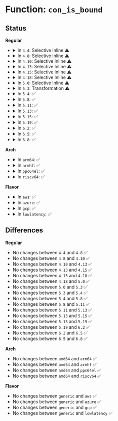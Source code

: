 # Function: <code>con_is_bound</code>

## Status
<b>Regular</b>
<ul>
<li>
<details>
<summary>In <code>4.4</code>: Selective Inline ⚠️</summary>

```c
int con_is_bound(const struct consw *csw);
```

**Collision:** Unique Global

**Inline:** Selective

**Transformation:** False

**Instances:**

```
In drivers/tty/vt/vt.c (ffffffff814f6e10)
Location: drivers/tty/vt/vt.c:3487
Inline: True
Inline callers:
  - drivers/tty/vt/vt.c:do_unregister_con_driver
  - drivers/tty/vt/vt.c:show_bind
  - drivers/tty/vt/vt.c:do_unbind_con_driver
  - drivers/tty/vt/vt.c:do_unbind_con_driver
  - drivers/tty/vt/vt.c:do_unbind_con_driver
Direct callers:
  - drivers/video/console/fbcon.c:fbcon_deinit
  - drivers/video/console/fbcon.c:fbcon_deinit
  - drivers/video/console/fbcon.c:set_con2fb_map
  - drivers/video/console/fbcon.c:fbcon_event_notify
  - drivers/video/console/fbcon.c:fbcon_event_notify
```
**Symbols:**

```
ffffffff814f6e10-ffffffff814f6e3e: con_is_bound (STB_GLOBAL)
```
</details>
</li>
<li>
<details>
<summary>In <code>4.8</code>: Selective Inline ⚠️</summary>

```c
int con_is_bound(const struct consw *csw);
```

**Collision:** Unique Global

**Inline:** Selective

**Transformation:** False

**Instances:**

```
In drivers/tty/vt/vt.c (ffffffff81547be9)
Location: drivers/tty/vt/vt.c:3486
Inline: True
Inline callers:
  - drivers/tty/vt/vt.c:do_unregister_con_driver
  - drivers/tty/vt/vt.c:show_bind
  - drivers/tty/vt/vt.c:do_unbind_con_driver
  - drivers/tty/vt/vt.c:do_unbind_con_driver
  - drivers/tty/vt/vt.c:do_unbind_con_driver
Direct callers:
  - drivers/video/console/fbcon.c:fbcon_event_notify
  - drivers/video/console/fbcon.c:fbcon_event_notify
  - drivers/video/console/fbcon.c:fbcon_deinit
  - drivers/video/console/fbcon.c:fbcon_deinit
  - drivers/video/console/fbcon.c:set_con2fb_map
```
**Symbols:**

```
ffffffff81547a40-ffffffff81547a72: con_is_bound (STB_GLOBAL)
```
</details>
</li>
<li>
<details>
<summary>In <code>4.10</code>: Selective Inline ⚠️</summary>

```c
int con_is_bound(const struct consw *csw);
```

**Collision:** Unique Global

**Inline:** Selective

**Transformation:** False

**Instances:**

```
In drivers/tty/vt/vt.c (ffffffff815744e9)
Location: drivers/tty/vt/vt.c:3485
Inline: True
Inline callers:
  - drivers/tty/vt/vt.c:do_unregister_con_driver
  - drivers/tty/vt/vt.c:show_bind
  - drivers/tty/vt/vt.c:do_unbind_con_driver
  - drivers/tty/vt/vt.c:do_unbind_con_driver
  - drivers/tty/vt/vt.c:do_unbind_con_driver
Direct callers:
  - drivers/video/console/fbcon.c:fbcon_event_notify
  - drivers/video/console/fbcon.c:fbcon_event_notify
  - drivers/video/console/fbcon.c:fbcon_deinit
  - drivers/video/console/fbcon.c:fbcon_deinit
  - drivers/video/console/fbcon.c:set_con2fb_map
```
**Symbols:**

```
ffffffff81574240-ffffffff81574272: con_is_bound (STB_GLOBAL)
```
</details>
</li>
<li>
<details>
<summary>In <code>4.13</code>: Selective Inline ⚠️</summary>

```c
int con_is_bound(const struct consw *csw);
```

**Collision:** Unique Global

**Inline:** Selective

**Transformation:** False

**Instances:**

```
In drivers/tty/vt/vt.c (ffffffff815887fa)
Location: drivers/tty/vt/vt.c:3494
Inline: True
Inline callers:
  - drivers/tty/vt/vt.c:show_bind
  - drivers/tty/vt/vt.c:do_unbind_con_driver
  - drivers/tty/vt/vt.c:do_unbind_con_driver
  - drivers/tty/vt/vt.c:do_unbind_con_driver
Direct callers:
  - drivers/video/console/fbcon.c:fbcon_event_notify
  - drivers/video/console/fbcon.c:fbcon_event_notify
  - drivers/video/console/fbcon.c:fbcon_deinit
  - drivers/video/console/fbcon.c:fbcon_deinit
  - drivers/video/console/fbcon.c:set_con2fb_map
```
**Symbols:**

```
ffffffff815881f0-ffffffff81588222: con_is_bound (STB_GLOBAL)
```
</details>
</li>
<li>
<details>
<summary>In <code>4.15</code>: Selective Inline ⚠️</summary>

```c
int con_is_bound(const struct consw *csw);
```

**Collision:** Unique Global

**Inline:** Selective

**Transformation:** False

**Instances:**

```
In drivers/tty/vt/vt.c (ffffffff815ed4fa)
Location: drivers/tty/vt/vt.c:3499
Inline: True
Inline callers:
  - drivers/tty/vt/vt.c:show_bind
  - drivers/tty/vt/vt.c:do_unbind_con_driver
  - drivers/tty/vt/vt.c:do_unbind_con_driver
  - drivers/tty/vt/vt.c:do_unbind_con_driver
Direct callers:
  - drivers/video/fbdev/core/fbcon.c:fbcon_event_notify
  - drivers/video/fbdev/core/fbcon.c:fbcon_event_notify
  - drivers/video/fbdev/core/fbcon.c:fbcon_deinit
  - drivers/video/fbdev/core/fbcon.c:fbcon_deinit
  - drivers/video/fbdev/core/fbcon.c:set_con2fb_map
```
**Symbols:**

```
ffffffff815ecd20-ffffffff815ecd52: con_is_bound (STB_GLOBAL)
```
</details>
</li>
<li>
<details>
<summary>In <code>4.18</code>: Selective Inline ⚠️</summary>

```c
int con_is_bound(const struct consw *csw);
```

**Collision:** Unique Global

**Inline:** Selective

**Transformation:** False

**Instances:**

```
In drivers/tty/vt/vt.c (ffffffff816268d3)
Location: drivers/tty/vt/vt.c:3497
Inline: True
Inline callers:
  - drivers/tty/vt/vt.c:show_bind
  - drivers/tty/vt/vt.c:do_unbind_con_driver
  - drivers/tty/vt/vt.c:do_unbind_con_driver
  - drivers/tty/vt/vt.c:do_unbind_con_driver
Direct callers:
  - drivers/video/fbdev/core/fbcon.c:fbcon_event_notify
  - drivers/video/fbdev/core/fbcon.c:fbcon_event_notify
  - drivers/video/fbdev/core/fbcon.c:fbcon_deinit
  - drivers/video/fbdev/core/fbcon.c:set_con2fb_map
```
**Symbols:**

```
ffffffff81626120-ffffffff81626152: con_is_bound (STB_GLOBAL)
```
</details>
</li>
<li>
<details>
<summary>In <code>5.0</code>: Selective Inline ⚠️</summary>

```c
int con_is_bound(const struct consw *csw);
```

**Collision:** Unique Global

**Inline:** Selective

**Transformation:** False

**Instances:**

```
In drivers/tty/vt/vt.c (ffffffff81643f23)
Location: drivers/tty/vt/vt.c:3812
Inline: True
Inline callers:
  - drivers/tty/vt/vt.c:show_bind
  - drivers/tty/vt/vt.c:do_unbind_con_driver
  - drivers/tty/vt/vt.c:do_unbind_con_driver
  - drivers/tty/vt/vt.c:do_unbind_con_driver
Direct callers:
  - drivers/video/fbdev/core/fbcon.c:fbcon_event_notify
  - drivers/video/fbdev/core/fbcon.c:fbcon_event_notify
  - drivers/video/fbdev/core/fbcon.c:fbcon_deinit
  - drivers/video/fbdev/core/fbcon.c:set_con2fb_map
```
**Symbols:**

```
ffffffff81643610-ffffffff81643642: con_is_bound (STB_GLOBAL)
```
</details>
</li>
<li>
<details>
<summary>In <code>5.3</code>: Transformation ⚠️</summary>

```c
int con_is_bound(const struct consw *csw);
```

**Collision:** Unique Global

**Inline:** No

**Transformation:** True

**Instances:**

```
In drivers/tty/vt/vt.c (0)
Location: drivers/tty/vt/vt.c:3852
Inline: False
Direct callers:
  - drivers/video/fbdev/core/fbcon.c:fbcon_fb_registered
  - drivers/video/fbdev/core/fbcon.c:fbcon_remap_all
  - drivers/video/fbdev/core/fbcon.c:fbcon_deinit
  - drivers/video/fbdev/core/fbcon.c:set_con2fb_map
  - drivers/tty/vt/vt.c:show_bind
  - drivers/tty/vt/vt.c:do_unbind_con_driver
  - drivers/tty/vt/vt.c:do_unbind_con_driver
  - drivers/tty/vt/vt.c:do_unbind_con_driver
```
**Symbols:**

```
ffffffff8167f016-ffffffff8167f029: con_is_bound.cold (STB_LOCAL)
ffffffff81677d10-ffffffff81677d61: con_is_bound (STB_GLOBAL)
```
</details>
</li>
<li>
<details>
<summary>In <code>5.4</code>: ✅</summary>

```c
int con_is_bound(const struct consw *csw);
```

**Collision:** Unique Global

**Inline:** No

**Transformation:** False

**Instances:**

```
In drivers/tty/vt/vt.c (ffffffff8169a4a0)
Location: drivers/tty/vt/vt.c:3883
Inline: False
Direct callers:
  - drivers/video/fbdev/core/fbcon.c:fbcon_fb_registered
  - drivers/video/fbdev/core/fbcon.c:fbcon_remap_all
  - drivers/video/fbdev/core/fbcon.c:fbcon_deinit
  - drivers/video/fbdev/core/fbcon.c:set_con2fb_map
  - drivers/tty/vt/vt.c:show_bind
  - drivers/tty/vt/vt.c:do_unbind_con_driver
  - drivers/tty/vt/vt.c:do_unbind_con_driver
  - drivers/tty/vt/vt.c:do_unbind_con_driver
```
**Symbols:**

```
ffffffff8169a4a0-ffffffff8169a4ef: con_is_bound (STB_GLOBAL)
```
</details>
</li>
<li>
<details>
<summary>In <code>5.8</code>: ✅</summary>

```c
int con_is_bound(const struct consw *csw);
```

**Collision:** Unique Global

**Inline:** No

**Transformation:** False

**Instances:**

```
In drivers/tty/vt/vt.c (ffffffff8174cb30)
Location: drivers/tty/vt/vt.c:3893
Inline: False
Direct callers:
  - drivers/video/fbdev/core/fbcon.c:fbcon_select_primary
  - drivers/video/fbdev/core/fbcon.c:fbcon_remap_all
  - drivers/video/fbdev/core/fbcon.c:fbcon_deinit
  - drivers/video/fbdev/core/fbcon.c:fbcon_deinit
  - drivers/video/fbdev/core/fbcon.c:set_con2fb_map
  - drivers/tty/vt/vt.c:show_bind
  - drivers/tty/vt/vt.c:do_unbind_con_driver
  - drivers/tty/vt/vt.c:do_unbind_con_driver
  - drivers/tty/vt/vt.c:do_unbind_con_driver
```
**Symbols:**

```
ffffffff8174cb30-ffffffff8174cb89: con_is_bound (STB_GLOBAL)
```
</details>
</li>
<li>
<details>
<summary>In <code>5.11</code>: ✅</summary>

```c
int con_is_bound(const struct consw *csw);
```

**Collision:** Unique Global

**Inline:** No

**Transformation:** False

**Instances:**

```
In drivers/tty/vt/vt.c (ffffffff81768160)
Location: drivers/tty/vt/vt.c:3982
Inline: False
Direct callers:
  - drivers/video/fbdev/core/fbcon.c:fbcon_select_primary
  - drivers/video/fbdev/core/fbcon.c:fbcon_remap_all
  - drivers/video/fbdev/core/fbcon.c:fbcon_deinit
  - drivers/video/fbdev/core/fbcon.c:fbcon_deinit
  - drivers/video/fbdev/core/fbcon.c:set_con2fb_map
  - drivers/tty/vt/vt.c:show_bind
  - drivers/tty/vt/vt.c:do_unbind_con_driver
  - drivers/tty/vt/vt.c:do_unbind_con_driver
  - drivers/tty/vt/vt.c:do_unbind_con_driver
```
**Symbols:**

```
ffffffff81768160-ffffffff817681b9: con_is_bound (STB_GLOBAL)
```
</details>
</li>
<li>
<details>
<summary>In <code>5.13</code>: ✅</summary>

```c
int con_is_bound(const struct consw *csw);
```

**Collision:** Unique Global

**Inline:** No

**Transformation:** False

**Instances:**

```
In drivers/tty/vt/vt.c (ffffffff8174bd80)
Location: drivers/tty/vt/vt.c:3982
Inline: False
Direct callers:
  - drivers/video/fbdev/core/fbcon.c:fbcon_fb_registered
  - drivers/video/fbdev/core/fbcon.c:fbcon_remap_all
  - drivers/video/fbdev/core/fbcon.c:fbcon_deinit
  - drivers/video/fbdev/core/fbcon.c:fbcon_deinit
  - drivers/video/fbdev/core/fbcon.c:set_con2fb_map
  - drivers/tty/vt/vt.c:show_bind
  - drivers/tty/vt/vt.c:do_unbind_con_driver
  - drivers/tty/vt/vt.c:do_unbind_con_driver
  - drivers/tty/vt/vt.c:do_unbind_con_driver
```
**Symbols:**

```
ffffffff8174bd80-ffffffff8174bdd9: con_is_bound (STB_GLOBAL)
```
</details>
</li>
<li>
<details>
<summary>In <code>5.15</code>: ✅</summary>

```c
int con_is_bound(const struct consw *csw);
```

**Collision:** Unique Global

**Inline:** No

**Transformation:** False

**Instances:**

```
In drivers/tty/vt/vt.c (ffffffff817cd8c0)
Location: drivers/tty/vt/vt.c:3987
Inline: False
Direct callers:
  - drivers/video/fbdev/core/fbcon.c:fbcon_fb_registered
  - drivers/video/fbdev/core/fbcon.c:fbcon_remap_all
  - drivers/video/fbdev/core/fbcon.c:fbcon_deinit
  - drivers/video/fbdev/core/fbcon.c:fbcon_deinit
  - drivers/video/fbdev/core/fbcon.c:set_con2fb_map
  - drivers/tty/vt/vt.c:show_bind
  - drivers/tty/vt/vt.c:do_unbind_con_driver
  - drivers/tty/vt/vt.c:do_unbind_con_driver
  - drivers/tty/vt/vt.c:do_unbind_con_driver
```
**Symbols:**

```
ffffffff817cd8c0-ffffffff817cd92a: con_is_bound (STB_GLOBAL)
```
</details>
</li>
<li>
<details>
<summary>In <code>5.19</code>: ✅</summary>

```c
int con_is_bound(const struct consw *csw);
```

**Collision:** Unique Global

**Inline:** No

**Transformation:** False

**Instances:**

```
In drivers/tty/vt/vt.c (ffffffff8190b4e0)
Location: drivers/tty/vt/vt.c:3987
Inline: False
Direct callers:
  - drivers/video/fbdev/core/fbcon.c:do_fb_registered
  - drivers/video/fbdev/core/fbcon.c:fbcon_remap_all
  - drivers/video/fbdev/core/fbcon.c:fbcon_deinit
  - drivers/video/fbdev/core/fbcon.c:set_con2fb_map
  - drivers/tty/vt/vt.c:show_bind
  - drivers/tty/vt/vt.c:do_unbind_con_driver
  - drivers/tty/vt/vt.c:do_unbind_con_driver
  - drivers/tty/vt/vt.c:do_unbind_con_driver
```
**Symbols:**

```
ffffffff8190b4e0-ffffffff8190b55a: con_is_bound (STB_GLOBAL)
```
</details>
</li>
<li>
<details>
<summary>In <code>6.2</code>: ✅</summary>

```c
int con_is_bound(const struct consw *csw);
```

**Collision:** Unique Global

**Inline:** No

**Transformation:** False

**Instances:**

```
In drivers/tty/vt/vt.c (ffffffff81a65db0)
Location: drivers/tty/vt/vt.c:3986
Inline: False
Direct callers:
  - drivers/video/fbdev/core/fbcon.c:do_fb_registered
  - drivers/video/fbdev/core/fbcon.c:fbcon_remap_all
  - drivers/video/fbdev/core/fbcon.c:fbcon_deinit
  - drivers/video/fbdev/core/fbcon.c:set_con2fb_map
  - drivers/tty/vt/vt.c:show_bind
  - drivers/tty/vt/vt.c:do_unbind_con_driver
  - drivers/tty/vt/vt.c:do_unbind_con_driver
  - drivers/tty/vt/vt.c:do_unbind_con_driver
```
**Symbols:**

```
ffffffff81a65db0-ffffffff81a65e2a: con_is_bound (STB_GLOBAL)
```
</details>
</li>
<li>
<details>
<summary>In <code>6.5</code>: ✅</summary>

```c
int con_is_bound(const struct consw *csw);
```

**Collision:** Unique Global

**Inline:** No

**Transformation:** False

**Instances:**

```
In drivers/tty/vt/vt.c (ffffffff81ab04a0)
Location: drivers/tty/vt/vt.c:3935
Inline: False
Direct callers:
  - drivers/video/fbdev/core/fbcon.c:do_fb_registered
  - drivers/video/fbdev/core/fbcon.c:fbcon_remap_all
  - drivers/video/fbdev/core/fbcon.c:fbcon_deinit
  - drivers/video/fbdev/core/fbcon.c:set_con2fb_map
  - drivers/tty/vt/vt.c:show_bind
  - drivers/tty/vt/vt.c:do_unbind_con_driver
  - drivers/tty/vt/vt.c:do_unbind_con_driver
  - drivers/tty/vt/vt.c:do_unbind_con_driver
```
**Symbols:**

```
ffffffff81ab04a0-ffffffff81ab051a: con_is_bound (STB_GLOBAL)
```
</details>
</li>
<li>
<details>
<summary>In <code>6.8</code>: ✅</summary>

```c
int con_is_bound(const struct consw *csw);
```

**Collision:** Unique Global

**Inline:** No

**Transformation:** False

**Instances:**

```
In drivers/tty/vt/vt.c (ffffffff81b03150)
Location: drivers/tty/vt/vt.c:3935
Inline: False
Direct callers:
  - drivers/video/fbdev/core/fbcon.c:do_fb_registered
  - drivers/video/fbdev/core/fbcon.c:fbcon_remap_all
  - drivers/video/fbdev/core/fbcon.c:fbcon_deinit
  - drivers/video/fbdev/core/fbcon.c:set_con2fb_map
  - drivers/tty/vt/vt.c:show_bind
  - drivers/tty/vt/vt.c:do_unbind_con_driver
  - drivers/tty/vt/vt.c:do_unbind_con_driver
  - drivers/tty/vt/vt.c:do_unbind_con_driver
```
**Symbols:**

```
ffffffff81b03150-ffffffff81b031ca: con_is_bound (STB_GLOBAL)
```
</details>
</li>
</ul>
<b>Arch</b>
<ul>
<li>
<details>
<summary>In <code>arm64</code>: ✅</summary>

```c
int con_is_bound(const struct consw *csw);
```

**Collision:** Unique Global

**Inline:** No

**Transformation:** False

**Instances:**

```
In drivers/tty/vt/vt.c (ffff8000108717d8)
Location: drivers/tty/vt/vt.c:3883
Inline: False
Direct callers:
  - drivers/video/fbdev/core/fbcon.c:fbcon_remap_all
  - drivers/video/fbdev/core/fbcon.c:fbcon_deinit
  - drivers/video/fbdev/core/fbcon.c:set_con2fb_map
  - drivers/tty/vt/vt.c:show_bind
  - drivers/tty/vt/vt.c:do_unbind_con_driver
  - drivers/tty/vt/vt.c:do_unbind_con_driver
  - drivers/tty/vt/vt.c:do_unbind_con_driver
```
**Symbols:**

```
ffff8000108717d8-ffff800010871864: con_is_bound (STB_GLOBAL)
```
</details>
</li>
<li>
<details>
<summary>In <code>armhf</code>: ✅</summary>

```c
int con_is_bound(const struct consw *csw);
```

**Collision:** Unique Global

**Inline:** No

**Transformation:** False

**Instances:**

```
In drivers/tty/vt/vt.c (c0974758)
Location: drivers/tty/vt/vt.c:3883
Inline: False
Direct callers:
  - drivers/video/fbdev/core/fbcon.c:fbcon_remap_all
  - drivers/video/fbdev/core/fbcon.c:fbcon_deinit
  - drivers/video/fbdev/core/fbcon.c:set_con2fb_map
  - drivers/tty/vt/vt.c:show_bind
  - drivers/tty/vt/vt.c:do_unbind_con_driver
  - drivers/tty/vt/vt.c:do_unbind_con_driver
  - drivers/tty/vt/vt.c:do_unbind_con_driver
```
**Symbols:**

```
c0974758-c09747e8: con_is_bound (STB_GLOBAL)
```
</details>
</li>
<li>
<details>
<summary>In <code>ppc64el</code>: ✅</summary>

```c
int con_is_bound(const struct consw *csw);
```

**Collision:** Unique Global

**Inline:** No

**Transformation:** False

**Instances:**

```
In drivers/tty/vt/vt.c (c000000000911a80)
Location: drivers/tty/vt/vt.c:3883
Inline: False
Direct callers:
  - drivers/video/fbdev/core/fbcon.c:fbcon_remap_all
  - drivers/video/fbdev/core/fbcon.c:fbcon_deinit
  - drivers/video/fbdev/core/fbcon.c:set_con2fb_map
  - drivers/tty/vt/vt.c:show_bind
  - drivers/tty/vt/vt.c:do_unbind_con_driver
  - drivers/tty/vt/vt.c:do_unbind_con_driver
  - drivers/tty/vt/vt.c:do_unbind_con_driver
```
**Symbols:**

```
c000000000911a80-c000000000911b4c: con_is_bound (STB_GLOBAL)
```
</details>
</li>
<li>
<details>
<summary>In <code>riscv64</code>: ✅</summary>

```c
int con_is_bound(const struct consw *csw);
```

**Collision:** Unique Global

**Inline:** No

**Transformation:** False

**Instances:**

```
In drivers/tty/vt/vt.c (ffffffe000543754)
Location: drivers/tty/vt/vt.c:3883
Inline: False
Direct callers:
  - drivers/video/fbdev/core/fbcon.c:fbcon_remap_all
  - drivers/video/fbdev/core/fbcon.c:fbcon_deinit
  - drivers/video/fbdev/core/fbcon.c:set_con2fb_map
  - drivers/tty/vt/vt.c:show_bind
  - drivers/tty/vt/vt.c:do_unbind_con_driver
  - drivers/tty/vt/vt.c:do_unbind_con_driver
  - drivers/tty/vt/vt.c:do_unbind_con_driver
```
**Symbols:**

```
ffffffe000543754-ffffffe0005437c4: con_is_bound (STB_GLOBAL)
```
</details>
</li>
</ul>
<b>Flavor</b>
<ul>
<li>
<details>
<summary>In <code>aws</code>: ✅</summary>

```c
int con_is_bound(const struct consw *csw);
```

**Collision:** Unique Global

**Inline:** No

**Transformation:** False

**Instances:**

```
In drivers/tty/vt/vt.c (ffffffff8165ff00)
Location: drivers/tty/vt/vt.c:3883
Inline: False
Direct callers:
  - drivers/video/fbdev/core/fbcon.c:fbcon_fb_registered
  - drivers/video/fbdev/core/fbcon.c:fbcon_remap_all
  - drivers/video/fbdev/core/fbcon.c:fbcon_deinit
  - drivers/video/fbdev/core/fbcon.c:set_con2fb_map
  - drivers/tty/vt/vt.c:show_bind
  - drivers/tty/vt/vt.c:do_unbind_con_driver
  - drivers/tty/vt/vt.c:do_unbind_con_driver
  - drivers/tty/vt/vt.c:do_unbind_con_driver
```
**Symbols:**

```
ffffffff8165ff00-ffffffff8165ff4f: con_is_bound (STB_GLOBAL)
```
</details>
</li>
<li>
<details>
<summary>In <code>azure</code>: ✅</summary>

```c
int con_is_bound(const struct consw *csw);
```

**Collision:** Unique Global

**Inline:** No

**Transformation:** False

**Instances:**

```
In drivers/tty/vt/vt.c (ffffffff81640280)
Location: drivers/tty/vt/vt.c:3883
Inline: False
Direct callers:
  - drivers/video/fbdev/core/fbcon.c:fbcon_fb_registered
  - drivers/video/fbdev/core/fbcon.c:fbcon_remap_all
  - drivers/video/fbdev/core/fbcon.c:fbcon_deinit
  - drivers/video/fbdev/core/fbcon.c:set_con2fb_map
  - drivers/tty/vt/vt.c:show_bind
  - drivers/tty/vt/vt.c:do_unbind_con_driver
  - drivers/tty/vt/vt.c:do_unbind_con_driver
  - drivers/tty/vt/vt.c:do_unbind_con_driver
```
**Symbols:**

```
ffffffff81640280-ffffffff816402cf: con_is_bound (STB_GLOBAL)
```
</details>
</li>
<li>
<details>
<summary>In <code>gcp</code>: ✅</summary>

```c
int con_is_bound(const struct consw *csw);
```

**Collision:** Unique Global

**Inline:** No

**Transformation:** False

**Instances:**

```
In drivers/tty/vt/vt.c (ffffffff8168e2e0)
Location: drivers/tty/vt/vt.c:3883
Inline: False
Direct callers:
  - drivers/video/fbdev/core/fbcon.c:fbcon_fb_registered
  - drivers/video/fbdev/core/fbcon.c:fbcon_remap_all
  - drivers/video/fbdev/core/fbcon.c:fbcon_deinit
  - drivers/video/fbdev/core/fbcon.c:set_con2fb_map
  - drivers/tty/vt/vt.c:show_bind
  - drivers/tty/vt/vt.c:do_unbind_con_driver
  - drivers/tty/vt/vt.c:do_unbind_con_driver
  - drivers/tty/vt/vt.c:do_unbind_con_driver
```
**Symbols:**

```
ffffffff8168e2e0-ffffffff8168e32f: con_is_bound (STB_GLOBAL)
```
</details>
</li>
<li>
<details>
<summary>In <code>lowlatency</code>: ✅</summary>

```c
int con_is_bound(const struct consw *csw);
```

**Collision:** Unique Global

**Inline:** No

**Transformation:** False

**Instances:**

```
In drivers/tty/vt/vt.c (ffffffff816a88e0)
Location: drivers/tty/vt/vt.c:3883
Inline: False
Direct callers:
  - drivers/video/fbdev/core/fbcon.c:fbcon_fb_registered
  - drivers/video/fbdev/core/fbcon.c:fbcon_remap_all
  - drivers/video/fbdev/core/fbcon.c:fbcon_deinit
  - drivers/video/fbdev/core/fbcon.c:set_con2fb_map
  - drivers/tty/vt/vt.c:show_bind
  - drivers/tty/vt/vt.c:do_unbind_con_driver
  - drivers/tty/vt/vt.c:do_unbind_con_driver
  - drivers/tty/vt/vt.c:do_unbind_con_driver
```
**Symbols:**

```
ffffffff816a88e0-ffffffff816a892f: con_is_bound (STB_GLOBAL)
```
</details>
</li>
</ul>

## Differences
<b>Regular</b>
<ul>
<li>
No changes between <code>4.4</code> and <code>4.8</code> ✅
</li>
<li>
No changes between <code>4.8</code> and <code>4.10</code> ✅
</li>
<li>
No changes between <code>4.10</code> and <code>4.13</code> ✅
</li>
<li>
No changes between <code>4.13</code> and <code>4.15</code> ✅
</li>
<li>
No changes between <code>4.15</code> and <code>4.18</code> ✅
</li>
<li>
No changes between <code>4.18</code> and <code>5.0</code> ✅
</li>
<li>
No changes between <code>5.0</code> and <code>5.3</code> ✅
</li>
<li>
No changes between <code>5.3</code> and <code>5.4</code> ✅
</li>
<li>
No changes between <code>5.4</code> and <code>5.8</code> ✅
</li>
<li>
No changes between <code>5.8</code> and <code>5.11</code> ✅
</li>
<li>
No changes between <code>5.11</code> and <code>5.13</code> ✅
</li>
<li>
No changes between <code>5.13</code> and <code>5.15</code> ✅
</li>
<li>
No changes between <code>5.15</code> and <code>5.19</code> ✅
</li>
<li>
No changes between <code>5.19</code> and <code>6.2</code> ✅
</li>
<li>
No changes between <code>6.2</code> and <code>6.5</code> ✅
</li>
<li>
No changes between <code>6.5</code> and <code>6.8</code> ✅
</li>
</ul>
<b>Arch</b>
<ul>
<li>
No changes between <code>amd64</code> and <code>arm64</code> ✅
</li>
<li>
No changes between <code>amd64</code> and <code>armhf</code> ✅
</li>
<li>
No changes between <code>amd64</code> and <code>ppc64el</code> ✅
</li>
<li>
No changes between <code>amd64</code> and <code>riscv64</code> ✅
</li>
</ul>
<b>Flavor</b>
<ul>
<li>
No changes between <code>generic</code> and <code>aws</code> ✅
</li>
<li>
No changes between <code>generic</code> and <code>azure</code> ✅
</li>
<li>
No changes between <code>generic</code> and <code>gcp</code> ✅
</li>
<li>
No changes between <code>generic</code> and <code>lowlatency</code> ✅
</li>
</ul>
